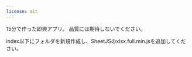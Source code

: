 ```yaml
---
license: mit
---
```


15分で作った即興アプリ。
品質には期待しないでください。

index以下にフォルダを新規作成し、SheetJSのxlsx.full.min.jsを追加してください。
